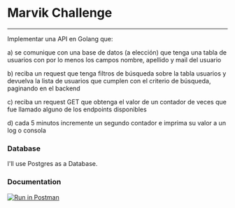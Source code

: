 # Marvik Challenge

<!-- This is a solution of the Marvik Challenge 

The application is Dockerized, has a docker-compose file to boot the service quickly and a Makefile to start working ASAP.

	make build
	make up

And you are ready to Go!
 
`build` will create the development image to code inside of it.  
`up` will run the API, exposing ports specified in the docker-compose file.  

This lets the developer focus on the code, running it inside the container resembling production. -->

---

<!-- ## Technical Test -->
Implementar una API en Golang que:

a) se comunique con una base de datos (a elección) que tenga una tabla de usuarios con por lo menos los campos nombre, apellido y mail del usuario

b) reciba un request que tenga filtros de búsqueda sobre la tabla usuarios y devuelva la lista de usuarios que cumplen con el criterio de búsqueda, paginando en el backend

c) reciba un request GET que obtenga el valor de un contador de veces que fue llamado alguno de los endpoints disponibles

d) cada 5 minutos incremente un segundo contador e imprima su valor a un log o consola

### Database

I'll use Postgres as a Database.

### Documentation

[![Run in Postman](https://run.pstmn.io/button.svg)](https://god.gw.postman.com/run-collection/10470329-a5c72c4d-8d69-409f-b923-745224eff2c5?action=collection%2Ffork&collection-url=entityId%3D10470329-a5c72c4d-8d69-409f-b923-745224eff2c5%26entityType%3Dcollection%26workspaceId%3Df55dfa65-4072-4bc6-a31b-7dcd012dc208)


